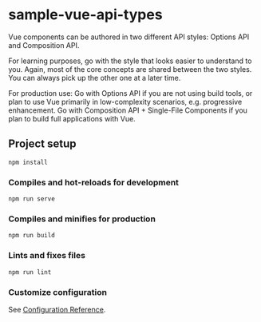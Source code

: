 # sample-vue-api-types
Vue components can be authored in two different API styles: Options API and Composition API.

For learning purposes, go with the style that looks easier to understand to you. Again, most of the core concepts are shared between the two styles. You can always pick up the other one at a later time.

For production use:
Go with Options API if you are not using build tools, or plan to use Vue primarily in low-complexity scenarios, e.g. progressive enhancement.
Go with Composition API + Single-File Components if you plan to build full applications with Vue.

## Project setup
```
npm install
```

### Compiles and hot-reloads for development
```
npm run serve
```

### Compiles and minifies for production
```
npm run build
```

### Lints and fixes files
```
npm run lint
```

### Customize configuration
See [Configuration Reference](https://cli.vuejs.org/config/).
